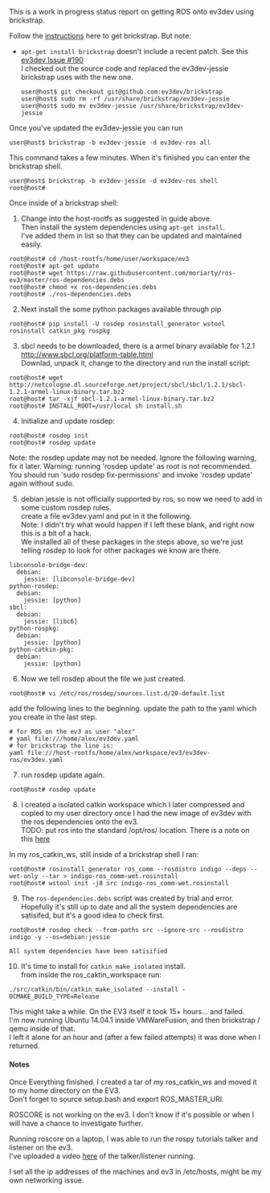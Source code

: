 This is a work in progress status report on getting ROS onto ev3dev using brickstrap.

Follow the [instructions](https://github.com/ev3dev/ev3dev/wiki/Using-brickstrap-to-cross-compile-and-debug) here to get brickstrap. But note:
  - ```apt-get install brickstrap``` doesn't include a recent patch. See this [ev3dev Issue #190](https://github.com/ev3dev/ev3dev/issues/190) <br>
    I checked out the source code and replaced the ev3dev-jessie brickstrap uses with the new one.
    
    ```
    user@host$ git checkout git@github.com:ev3dev/brickstrap
    user@host$ sudo rm -rf /usr/share/brickstrap/ev3dev-jessie
    user@host$ sudo mv ev3dev-jessie /usr/share/brickstrap/ev3dev-jessie
    ```

Once you've updated the ev3dev-jessie you can run

```
user@host$ brickstrap -b ev3dev-jessie -d ev3dev-ros all
```
This command takes a few minutes. When it's finished you can enter the brickstrap shell.

```
user@host$ brickstrap -b ev3dev-jessie -d ev3dev-ros shell
root@host#
```

Once inside of a brickstrap shell:

1. Change into the host-rootfs as suggested in guide above. <br>
  Then install the system dependencies using ```apt-get install```. <br>
  I've added them in list so that they can be updated and maintained easily. 

  ```
  root@host# cd /host-rootfs/home/user/workspace/ev3
  root@host# apt-get update
  root@host# wget https://raw.githubusercontent.com/moriarty/ros-ev3/master/ros-dependencies.debs
  root@host# chmod +x ros-dependencies.debs
  root@host# ./ros-dependencies.debs
  ```

2. Next install the some python packages available through pip

  ```
  root@host# pip install -U rosdep rosinstall_generator wstool rosinstall catkin_pkg rospkg
  ```
3. sbcl needs to be downloaded, there is a armel binary available for 1.2.1 <br>
  http://www.sbcl.org/platform-table.html <br>
  Downlad, unpack it, change to the directory and run the install script: <br>

  ```
  root@host# wget http://netcologne.dl.sourceforge.net/project/sbcl/sbcl/1.2.1/sbcl-1.2.1-armel-linux-binary.tar.bz2
  root@host# tar -xjf sbcl-1.2.1-armel-linux-binary.tar.bz2 
  root@host# INSTALL_ROOT=/usr/local sh install.sh
  ```

4. Initialize and update rosdep:

  ```
  root@host# rosdep init
  root@host# rosdep update 
  ```
  
  Note: the rosdep update may not be needed.
  Ignore the following warning, fix it later. 
  Warning: running 'rosdep update' as root is not recommended.
  You should run 'sudo rosdep fix-permissions' and invoke 'rosdep update' again without sudo.

  
5. debian jessie is not officially supported by ros, so now we need to add in some custom rosdep rules.<br>
  create a file ev3dev.yaml and put in it the following.<br>
  Note: I didn't try what would happen if I left these blank, and right now this is a bit of a hack.<br>
  We installed all of these packages in the steps above, so we're just telling rosdep to look for other packages we know are there.

  ```
  libconsole-bridge-dev:
    debian:
      jessie: [libconsole-bridge-dev]
  python-rosdep:
    debian:
      jessie: [python]
  sbcl:
    debian:
      jessie: [libc6]
  python-rospkg:
    debian:
      jessie: [python]
  python-catkin-pkg:
    debian:
      jessie: [python]
  ```

6. Now we tell rosdep about the file we just created.

  ```
  root@host# vi /etc/ros/rosdep/sources.list.d/20-default.list
  ```
  
  add the following lines to the beginning. update the path to the yaml which you create in the last step. 
  ```
  # for ROS on the ev3 as user "alex"
  # yaml file:///home/alex/ev3dev.yaml
  # for brickstrap the line is:
  yaml file:///host-rootfs/home/alex/workspace/ev3/ev3dev-ros/ev3dev.yaml
  ```

7. run rosdep update again. 

  ```
  root@host# rosdep update
  ```

8. I created a isolated catkin workspace which I later compressed and copied to my user directory once I had the new image of ev3dev with the ros dependencies onto the ev3. <br>
  TODO: put ros into the standard /opt/ros/ location. There is a note on this [here](http://wiki.ros.org/hydro/Installation/Source#Maintaining_a_Source_Checkout) <br>

  In my ros_catkin_ws, still inside of a brickstrap shell I ran:
  ```
  root@host# rosinstall_generator ros_comm --rosdistro indigo --deps --wet-only --tar > indigo-ros_comm-wet.rosinstall
  root@host# wstool init -j8 src indigo-ros_comm-wet.rosinstall
  ```

9. The ```ros-dependencies.debs``` script was created by trial and error. Hopefully it's still up to date and all the system dependencies are satisifed, but it's a good idea to check first. 

  ```
  root@host# rosdep check --from-paths src --ignore-src --rosdistro indigo -y --os=debian:jessie
  
  All system dependencies have been satisified
  ```

10. It's time to install for ```catkin_make_isolated``` install. <br>
  from inside the ros_caktin_workspace run:
  ```
  ./src/catkin/bin/catkin_make_isolated --install -DCMAKE_BUILD_TYPE=Release
  ```
  
  This might take a while. On the EV3 itself it took 15+ hours... and failed. <br>
  I'm now running Ubuntu 14.04.1 inside VMWareFusion, and then brickstrap / qemu inside of that. <br> 
  I left it alone for an hour and (after a few failed attempts) it was done when I returned. 


#### Notes

Once Everything finished. I created a tar of my ros_catkin_ws and moved it to my home directory on the EV3.<br>
Don't forget to source setup.bash and export ROS_MASTER_URI.


ROSCORE is not working on the ev3. I don't know if it's possible or when I will have a chance to investigate further. 

Running roscore on a laptop, I was able to run the rospy tutorials talker and listener on the ev3. <br>
I've uploaded a video [here](http://youtu.be/ZgA7DgbuVEs) of the talker/listener running.

I set all the ip addresses of the machines and ev3 in /etc/hosts, might be my own networking issue.


